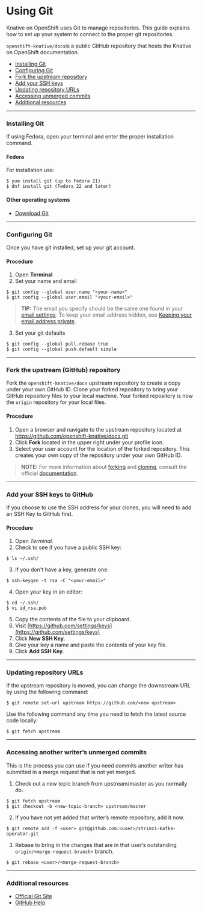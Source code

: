 # Using Git

Knative on OpenShift uses Git to manage repositories.  This guide explains how to set up your system to connect to the proper git repositories.

`openshift-knative/docs`is a public GitHub repository that hosts the Knative on OpenShift documentation.

* [Installing Git](#Installing-Git)
* [Configuring Git](#Configuring-Git)
* [Fork the upstream repository](#Fork-the-upstream-(GitHub)-repository)
* [Add your SSH keys](#Add-your-SSH-keys-to-GitHub)
* [Updating repository URLs](#Updating-repository-URLs)
* [Accessing unmerged commits](#Accessing-another-writer’s-unmerged-commits)
* [Additional resources](#Additional-resources)

----------------------------
### Installing Git

If using Fedora, open your terminal and enter the proper installation command.

#### Fedora
For installation use:
```
$ yum install git (up to Fedora 21)
$ dnf install git (Fedora 22 and later)
```

#### Other operating systems

* [Download Git](https://git-scm.com/downloads)


-----------------------------------------
### Configuring Git

Once you have git installed, set up your git account.

#### Procedure
1. Open **Terminal**
2. Set your name and email

```
$ git config --global user.name "<your-name>"
$ git config --global user.email "<your-email>"
```

> **TIP:** The email you specify should be the same one found in your [email settings](https://help.github.com/articles/adding-an-email-address-to-your-github-account/). To keep your email address hidden, see [Keeping your email address private](https://help.github.com/articles/keeping-your-email-address-private).

3. Set your git defaults

```
$ git config --global pull.rebase true
$ git config --global push.default simple
```

-----------------------------------------
### Fork the upstream (GitHub) repository

Fork the `openshift-knative/docs` upstream repository to create a copy under your own GitHub ID. Clone your forked repository to bring your GitHub repository files to your local machine. Your forked repository is now the `origin` repository for your local files.

#### Procedure
1. Open a browser and navigate to the upstream repository located at https://github.com/openshift-knative/docs.git
2. Click **Fork** located in the upper right under your profile icon.
3. Select your user account for the location of the forked repository. This creates your own copy of the repository under your own GitHub ID.

> **NOTE:** For more information about [forking](https://help.github.com/articles/fork-a-repo/) and [cloning](https://help.github.com/articles/cloning-a-repository/), consult the official [documentation](https://help.github.com/).


-----------------------------------------
### Add your SSH keys to GitHub
If you choose to use the SSH address for your clones, you will need to add an SSH Key to GitHub first.

#### Procedure
1. Open *Terminal*.
2. Check to see if you have a public SSH key:

````
$ ls ~/.ssh/
````
3. If you don't have a key, generate one:

```
$ ssh-keygen -t rsa -C "<your-email>"
```
4. Open your key in an editor:

```
$ cd ~/.ssh/
$ vi id_rsa.pub
```
5. Copy the contents of the file to your clipboard.
6. Visit [https://github.com/settings/keys](https://github.com/settings/keys)
7. Click **New SSH Key**.
8. Give your key a name and paste the contents of your key file.
9. Click **Add SSH Key**.


-----------------------------------------
### Updating repository URLs

If the upstream repository is moved, you can change the downstream URL by using the following command:

```
$ git remote set-url upstream https://github.com/<new upstream>
```

Use the following command any time you need to fetch the latest source code locally:

```
$ git fetch upstream
```


------------------------------------------
### Accessing another writer’s unmerged commits

This is the process you can use if you need commits another writer has submitted in a merge request that is not yet merged.

1. Check out a new topic branch from upstream/master as you normally do.

```
$ git fetch upstream
$ git checkout -b <new-topic-branch> upstream/master
```

2. If you have not yet added that writer’s remote repository, add it now.

```
$ git remote add -f <user> git@github.com:<user>/strimzi-kafka-operator.git
```

3. Rebase to bring in the changes that are in that user’s outstanding
 `origin/<merge-request-branch>` branch.

```
$ git rebase <user>/<merge-request-branch>
```

---------------------------------------
### Additional resources

* [Official Git Site](https://git-scm.com)
* [GitHub Help](http://help.github.com)

